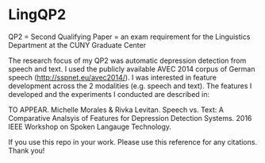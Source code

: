 # LingQP2
QP2 = Second Qualifying Paper = an exam requirement for the Linguistics Department at the CUNY Graduate Center

The research focus of my QP2 was automatic depression detection from speech and text. I used the publicly available AVEC 2014 corpus of German speech (http://sspnet.eu/avec2014/). I was interested in feature development across the 2 modalities (e.g. speech and text). The features I developed and the experiments I conducted are described in:

TO APPEAR. Michelle Morales & Rivka Levitan. Speech vs. Text: A Comparative Analsyis of Features for Depression Detection Systems. 2016 IEEE Workshop on Spoken Langauge Technology. 

If you use this repo in your work. Please use this reference for any citations. Thank you!



